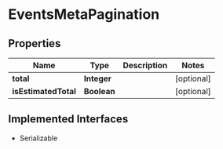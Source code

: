 

# EventsMetaPagination


## Properties

Name | Type | Description | Notes
------------ | ------------- | ------------- | -------------
**total** | **Integer** |  |  [optional]
**isEstimatedTotal** | **Boolean** |  |  [optional]


## Implemented Interfaces

* Serializable


